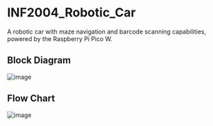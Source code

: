 # INF2004_Robotic_Car
A robotic car with maze navigation and barcode scanning capabilities, powered by the Raspberry Pi Pico W.
## Block Diagram
![image](https://github.com/limcheehean/INF2004_Robotic_Car/assets/35133370/d978c355-1fe3-474b-acdd-8aaa2dfe0434)
## Flow Chart
![image](https://github.com/limcheehean/INF2004_Robotic_Car/assets/35133370/764a51b6-fb15-4833-935e-1e46288d6947)

